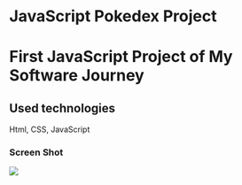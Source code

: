 # JavaScript Pokedex Project
 <h1> First JavaScript Project of My Software Journey</h1>

 

 <h2>Used technologies</h2>

 Html, CSS, JavaScript

 <h3>Screen Shot</h3>

![](screen_record.gif)
